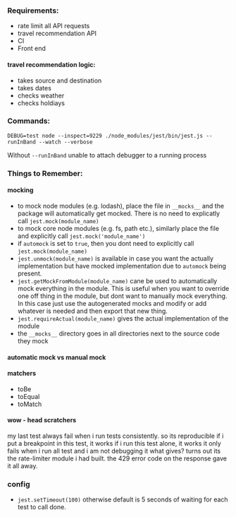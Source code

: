 ### Requirements:

- rate limit all API requests
- travel recommendation API
- CI
- Front end

#### travel recommendation logic:

- takes source and destination
- takes dates
- checks weather
- checks holdiays

### Commands:

```
DEBUG=test node --inspect=9229 ./node_modules/jest/bin/jest.js --runInBand --watch --verbose
```

Without `--runInBand` unable to attach debugger to a running process

### Things to Remember:

#### mocking

- to mock node modules (e.g. lodash), place the file in `__mocks__` and the package will automatically get mocked. There is no need to explicatly call `jest.mock(module_name)`
- to mock core node modules (e.g. fs, path etc.), similarly place the file and explicitly call `jest.mock('module_name')`
- if `automock` is set to `true`, then you dont need to explicitly call `jest.mock(module_name)`
- `jest.unmock(module_name)` is available in case you want the actually implementation but have mocked implementation due to `automock` being present.
- `jest.getMockFromModule(module_name)` cane be used to automatically mock everything in the module. This is useful when you want to override one off thing in the module, but dont want to manually mock everything. In this case just use the autogenerated mocks and modify or add whatever is needed and then export that new thing.
- `jest.requireActual(module_name)` gives the actual implementation of the module
- the `__mocks__` directory goes in all directories next to the source code they mock

#### automatic mock vs manual mock


 
#### matchers

- toBe
- toEqual
- toMatch 

#### wow - head scratchers

 my last test always fail when i run tests consistently.
so its reproducible
if i put a breakpoint in this test, it works
if i run this test alone, it works
it only fails when i run all test and i am not debugging it
what gives?
turns out its the rate-limiter module i had built. the 429 error code on the response gave it all away.

### config

- `jest.setTimeout(100)` otherwise default is 5 seconds of waiting for each test to call done.

